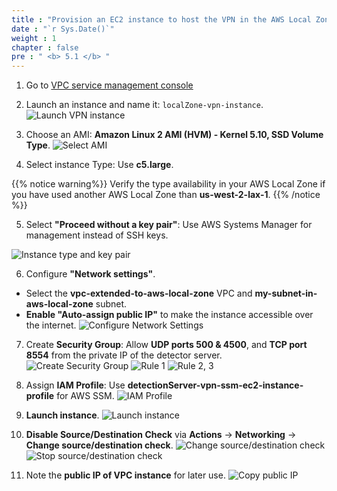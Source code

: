 ```yaml
---
title : "Provision an EC2 instance to host the VPN in the AWS Local Zone"
date : "`r Sys.Date()`"
weight : 1
chapter : false
pre : " <b> 5.1 </b> "
---
```


1. Go to [VPC service management console](https://console.aws.amazon.com/vpc/home)

2. Launch an instance and name it: ```localZone-vpn-instance```.
![Launch VPN instance](/images/5.sectionc/000-vpninstance.png)

3. Choose an AMI: **Amazon Linux 2 AMI (HVM) - Kernel 5.10, SSD Volume Type**.
![Select AMI](/images/5.sectionc/001-ami.png)

4. Select instance Type: Use **c5.large**. 

{{% notice warning%}}
Verify the type availability in your AWS Local Zone if you have used another AWS Local Zone than **us-west-2-lax-1**.
{{% /notice %}}

5. Select **"Proceed without a key pair"**: Use AWS Systems Manager for management instead of SSH keys.

![Instance type and key pair](/images/5.sectionc/002-typekp.png)

6. Configure **"Network settings"**.
+ Select the **vpc-extended-to-aws-local-zone** VPC and **my-subnet-in-aws-local-zone** subnet.
+ **Enable "Auto-assign public IP"** to make the instance accessible over the internet.
![Configure Network Settings](/images/5.sectionc/003-networksettings.png)


7. Create **Security Group**: Allow **UDP ports 500 & 4500**, and **TCP port 8554** from the private IP of the detector server.
![Create Security Group](/images/5.sectionc/004-sg.png)
![Rule 1](/images/5.sectionc/005-rule1.png)
![Rule 2, 3](/images/5.sectionc/006-rule23.png)

8. Assign **IAM Profile**: Use **detectionServer-vpn-ssm-ec2-instance-profile** for AWS SSM.
![IAM Profile](/images/5.sectionc/007-iamprofile.png)


9. **Launch instance**.
![Launch instance](/images/5.sectionc/008-launchinstance.png)


10. **Disable Source/Destination Check** via **Actions** → **Networking** → **Change source/destination check**.
![Change source/destination check](/images/5.sectionc/009-changesrcdescheck.png)
![Stop source/destination check](/images/5.sectionc/010-stopsrcdescheck.png)

11. Note the **public IP of VPC instance** for later use.
![Copy public IP](/images/5.sectionc/011-copypublicip.png)
